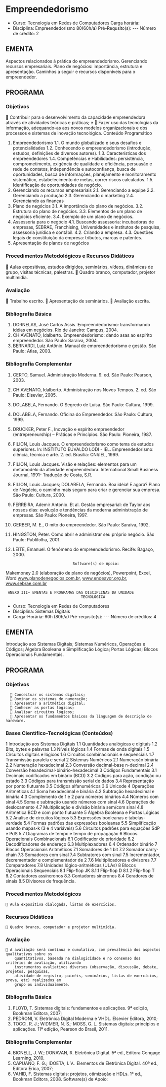 # Empreendedorismo 


* Curso: Tecnologia em Redes de Computadores
                                                                               Carga horária:
* Disciplina: Empreendedorismo
                                                                               80(60h/a)
Pré-Requsito(s): ---                                                           Número de crédito: 2

## EMENTA
Aspectos relacionados à prática do empreendedorismo. Gerenciando recursos empresariais. Plano
de negócios: importância, estrutura e apresentação. Caminhos a seguir e recursos disponíveis para o
empreendedor.
## PROGRAMA
### Objetivos
 Contribuir para o desenvolvimento da capacidade empreendedora através de atividades teóricas
    e práticas; e
 Fazer uso das tecnologias da informação, adequando-as aos novos modelos organizacionais e
    dos processos e sistemas de inovação tecnológica.
                                       Conteúdo Programático
1. Empreendedorismo
        1.1. O mundo globalizado e seus desafios e potencialidades
        1.2. Conhecendo o empreendedorismo (introdução, estudos, definições de diversos
        autores).
        1.3. Características dos empreendedores
        1.4. Competências e Habilidades: persistência, comprometimento, exigência de qualidade
        e eficiência, persuasão e rede de contatos, independência e autoconfiança, busca de
        oportunidades, busca de informações, planejamento e monitoramento sistemático,
        estabelecimento de metas, correr riscos calculados.
        1.5. Identificação de oportunidades de negócio.
2. Gerenciando os recursos empresariais
        2.1. Gerenciando a equipe
        2.2. Gerenciando a produção
        2.3. Gerenciando o marketing
        2.4. Gerenciando as finanças
3. Plano de negócios
        3.1. A importância do plano de negócios.
        3.2. Estrutura do plano de negócios.
        3.3. Elementos de um plano de negócios eficiente.
        3.4. Exemplo de um plano de negócios.
4. Assessoria para o negócio
        4.1. Buscando assessoria: incubadoras de empresas, SEBRAE, Franchising,
                Universidades e institutos de pesquisa, assessoria jurídica e contábil.
        4.2. Criando a empresa.
        4.3. Questões legais de constituição da empresa: tributos, marcas e patentes.
5. Apresentação de planos de negócios
### Procedimentos Metodológicos e Recursos Didáticos
 Aulas expositivas, estudos dirigidos, seminários, vídeos, dinâmicas de grupo, visitas técnicas,
    palestras.
 Quadro branco, computador, projetor multimídia.
### Avaliação
 Trabalho escrito.
 Apresentação de seminários.
 Avaliação escrita.
### Bibliografia Básica
1. DORNELAS, José Carlos Assis. Empreendedorismo: transformando idéias em negócios. Rio de
    Janeiro: Campus, 2004.
2. CHIAVENATO, Idalberto. Empreendedorismo: dando asas ao espírito empreendedor. São
    Paulo: Saraiva, 2004.
3. BERNARDI, Luiz Antônio. Manual de empreendedorismo e gestão. São Paulo: Atlas, 2003.
### Bibliografia Complementar
1. CERTO, Samuel. Administração Moderna. 9. ed. São Paulo: Pearson, 2003.
2. CHIAVENATO, Idalberto. Administração nos Novos Tempos. 2. ed. São Paulo: Elsevier, 2005.
3. DOLABELA, Fernando. O Segredo de Luísa. São Paulo: Cultura, 1999.
4. DOLABELA, Fernando. Oficina do Empreendedor. São Paulo: Cultura, 1999.
5. DRUCKER, Peter F., Inovação e espírito empreendedor (entrepreneurship) – Práticas e
    Princípios. São Paulo: Pioneira, 1987.
6. FILION, Louis Jacques. O empreendedorismo como tema de estudos superiores. In:
    INSTITUTO EUVALDO LODI - IEL. Empreendedorismo: ciência, técnica e arte. 2. ed.
    Brasília: CNI/IEL, 1999.
7. FILION, Louis Jacques. Visão e relações: elementos para um metamodelo da atividade
    empreendedora. International Small Business Journal, 1991- Tradução de Costa, S.R.
8. FILION, Louis Jacques; DOLABELA, Fernando. Boa idéia! E agora? Plano de Negócio, o
    caminho mais seguro para criar e gerenciar sua empresa. São Paulo: Cultura, 2000.
9. FERREIRA, Ademir Antonio. Et al. Gestão empresarial: de Taylor aos nossos dias: evolução e
    tendências da moderna administração de empresas. São Paulo: Pioneira, 1997.
10. GERBER, M. E., O mito do empreendedor. São Paulo: Saraiva, 1992.
11. HINGSTON, Peter. Como abrir e administrar seu próprio negócio. São Paulo: Publifolha, 2001.
12. LEITE, Emanuel. O fenômeno do empreendedorismo. Recife: Bagaço, 2000.

                                   Software(s) de Apoio:
   Makemoney 2.0 (elaboração de plano de negócios), Powerpoint, Excel, Word
   www.planodenegocios.com.br, www.endeavor.org.br, www.sebrae.com.br



     ANEXO III– EMENTAS E PROGRAMAS DAS DISCIPLINAS DA UNIDADE
                                      TECNOLOGICA

* Curso: Tecnologia em Redes de Computadores
* Disciplina: Sistemas Digitais                                 
* Carga-Horária: 60h (80h/a)
Pré-requsito(s): ---                                            Número de créditos: 4

## EMENTA
Introdução aos Sistemas Digitais; Sistemas Numéricos, Operações e Códigos; Álgebra Booleana e
Simplificação Lógica; Portas Lógicas; Blocos Operacionais Fundamentais.
## PROGRAMA
### Objetivos
       Conceituar os sistemas digitais;
       Dominar os sistemas de numeração;
       Apresentar a aritmética digital;
       Conhecer as portas lógicas;
       Analisar circuitos lógicos;
       Apresentar os fundamentos básicos da linguagem de descrição de hardware.
### Bases Científico-Tecnológicas (Conteúdos)
1 Introdução aos Sistemas Digitais
1.1 Quantidades analógicas e digitais
1.2 Bits, bytes e palavras
1.3 Níveis lógicos
1.4 Formas de onda digitais
1.5 Circuitos digitais e lógicos
1.6 Circuitos combinacionais e sequenciais
1.7 Transmissão paralela e serial
2 Sistemas Numéricos
2.1 Numeração binária
2.2 Numeração hexadecimal
2.3 Conversão decimal-base n-decimal
2.4 Conversão hexadecimal-binário-hexadecimal
3 Códigos Fundamentais
3.1 Decimais codificados em binário (BCD)
3.2 Códigos para ação, condição ou estado
3.3 Códigos para transmissão serial de dados
3.4 Representação por ponto flutuante
3.5 Códigos alfanuméricos
3.6 Unicode
4 Operações Aritméticas
4.1 Soma hexadecimal e binária
4.2 Subtração hexadecimal e binária
4.3 Complemento de 1 e 2 para números binários
4.4 Números com sinal
4.5 Soma e subtração usando números com sinal
4.6 Operações de deslocamento
4.7 Multiplicação e divisão binária sem/com sinal
4.8 Aritmética BCD e com ponto flutuante
5 Álgebra Booleana e Portas Lógicas
5.2 Análise de circuitos lógicos
5.3 Expressões booleanas e tabelas-verdade
5.4 Formas padrões das expressões booleanas
5.5 Simplificação usando mapas-k (3 e 4 variáveis)
5.6 Circuitos padrões para equações SdP e PdS
5.7 Diagramas de tempo e tempo de propagação
6 Blocos Operacionais Combinacionais
6.1 Codificador de prioridade
6.2 Decodificadores de endereço
6.3 Multiplexadores
6.4 Ordenador binário
7 Blocos Operacionais Aritméticos
7.1 Somadores de 1 bit
7.2 Somador carry-chain
7.3 Somadores com sinal
7.4 Subtratores com sinal
7.5 Incrementador, decrementador e complementador de 2
7.6 Multiplicadores e divisores
7.7 Comparadores
7.8 Unidades lógico-aritméticas (ULAs)
8 Blocos Operacionais Sequenciais
8.1 Flip-flop JK
8.1.1 Flip-flop D
8.1.2 Flip-flop T
8.2 Contadores assíncronos
8.3 Contadores síncronos
8.4 Geradores de sinais
8.5 Divisores de frequência.
### Procedimentos Metodológicos
     Aula expositiva dialogada, listas de exercícios.
### Recursos Didáticos
     Quadro branco, computador e projetor multimídia.
### Avaliação
     A avaliação será contínua e cumulativa, com prevalência dos aspectos qualitativos sobre os
        quantitativos, baseada na dialogicidade e no consenso dos critérios de avaliação, utilizando
        instrumentos avaliativos diversos (observação, discussão, debate, projetos, pesquisas,
        atividade de registro, painéis, seminários, listas de exercícios, prova, etc) realizados em
        grupo ou individualmente.
### Bibliografia Básica
1. FLOYD, T. Sistemas digitais: fundamentos e aplicações. 9ª edição, Bookman Editora, 2007;
2. PEDRONI, V. Eletrônica Digital Moderna e VHDL. Elsevier Editora, 2010;
3. TOCCI, R. J.; WIDMER, N. S.; MOSS, G. L. Sistemas digitais: princípios e aplicações. 11ª
edição, Pearson do Brasil, 2011.
### Bibliografia Complementar
4. BIGNELL, J. W.; DONAVAN, R. Eletrônica Digital. 5ª ed., Editora Cengage Learning, 2010.
5. CAPUANO, F. G.; IDOETA, I. V.. Elementos de Eletrônica Digital. 40ª ed., Editora Érica,
2007;
6. VAHID, F. Sistemas digitais: projetos, otimização e HDLs. 1ª ed., Bookman Editora, 2008.
                                       Software(s) de Apoio: